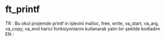 # ft_printf
TR : Bu okul projemde printf in işlevini malloc, free, write, va_start, va_arg, va_copy,
va_end harici fonksiyonlarını kullanarak yalın bir şekilde kodladım
EN : 
